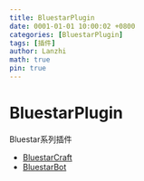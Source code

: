 ```yaml
---
title: BluestarPlugin
date: 0001-01-01 10:00:02 +0800
categories: [BluestarPlugin]
tags: [插件]
author: Lanzhi
math: true
pin: true
---
```


# BluestarPlugin

Bluestar系列插件

- [BluestarCraft](https://www.bluestarmc.top/posts/BluestarCraft/)
- [BluestarBot](https://www.bluestarmc.top/posts/BluestarBot/)